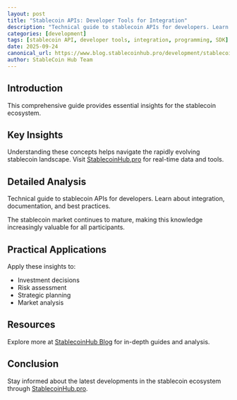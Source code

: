 ```yaml
---
layout: post
title: "Stablecoin APIs: Developer Tools for Integration"
description: "Technical guide to stablecoin APIs for developers. Learn about integration, documentation, and best practices."
categories: [development]
tags: [stablecoin API, developer tools, integration, programming, SDK]
date: 2025-09-24
canonical_url: https://www.blog.stablecoinhub.pro/development/stablecoin-apis/
author: StableCoin Hub Team
---
```


## Introduction

This comprehensive guide provides essential insights for the stablecoin ecosystem.

## Key Insights

Understanding these concepts helps navigate the rapidly evolving stablecoin landscape. Visit [StablecoinHub.pro](https://www.stablecoinhub.pro) for real-time data and tools.

## Detailed Analysis

Technical guide to stablecoin APIs for developers. Learn about integration, documentation, and best practices.

The stablecoin market continues to mature, making this knowledge increasingly valuable for all participants.

## Practical Applications

Apply these insights to:
- Investment decisions
- Risk assessment
- Strategic planning
- Market analysis

## Resources

Explore more at [StablecoinHub Blog](https://www.blog.stablecoinhub.pro) for in-depth guides and analysis.

## Conclusion

Stay informed about the latest developments in the stablecoin ecosystem through [StablecoinHub.pro](https://www.stablecoinhub.pro).
